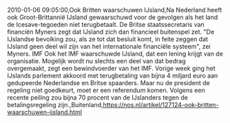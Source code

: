 2010-01-06 09:05:00,Ook Britten waarschuwen IJsland,Na Nederland heeft ook Groot-Brittannië IJsland gewaarschuwd voor de gevolgen als het land de Icesave-tegoeden niet terugbetaalt. De Britse staatssecretaris van financiën Myners zegt dat IJsland zich dan financieel buitenspel zet. "De IJslandse bevolking zou, als ze tot dat besluit komt, in feite zeggen dat IJsland geen deel wil zijn van het internationale financiële systeem", zei Myners. IMF Ook het IMF waarschuwde IJsland, dat een lening krijgt van de organisatie. Mogelijk wordt nu slechts een deel van dat bedrag overgemaakt, zegt een bewindvoerder van het IMF. Vorige week ging het IJslands parlement akkoord met terugbetaling van bijna 4 miljard euro aan gedupeerde Nederlandse en Britse spaarders. Maar nu de president de regeling niet goedkeurt, moet er een referendum komen. Volgens een recente peiling zou bijna 70 procent van de IJslanders tegen de betalingsregeling zijn.,Buitenland,https://nos.nl/artikel/127124-ook-britten-waarschuwen-ijsland.html